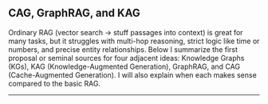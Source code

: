 ## CAG, GraphRAG, and KAG

Ordinary RAG (vector search -> stuff passages into context) is great for many tasks, but it struggles with multi-hop reasoning, strict logic like time or numbers, and precise entity relationships. 
Below I summarize the first proposal or seminal sources for four adjacent ideas: 
Knowledge Graphs (KGs), KAG (Knowledge-Augmented Generation), GraphRAG, and CAG (Cache-Augmented Generation). 
I will also explain when each makes sense compared to the basic RAG.

------------------------------------------------------------
